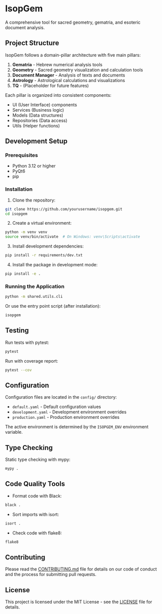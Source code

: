 # IsopGem

A comprehensive tool for sacred geometry, gematria, and esoteric document analysis.

## Project Structure

IsopGem follows a domain-pillar architecture with five main pillars:

1. **Gematria** - Hebrew numerical analysis tools
2. **Geometry** - Sacred geometry visualization and calculation tools
3. **Document Manager** - Analysis of texts and documents
4. **Astrology** - Astrological calculations and visualizations
5. **TQ** - (Placeholder for future features)

Each pillar is organized into consistent components:
- UI (User Interface) components
- Services (Business logic)
- Models (Data structures)
- Repositories (Data access)
- Utils (Helper functions)

## Development Setup

### Prerequisites

- Python 3.12 or higher
- PyQt6
- pip

### Installation

1. Clone the repository:
```bash
git clone https://github.com/yourusername/isopgem.git
cd isopgem
```

2. Create a virtual environment:
```bash
python -m venv venv
source venv/bin/activate  # On Windows: venv\Scripts\activate
```

3. Install development dependencies:
```bash
pip install -r requirements/dev.txt
```

4. Install the package in development mode:
```bash
pip install -e .
```

### Running the Application

```bash
python -m shared.utils.cli
```

Or use the entry point script (after installation):
```bash
isopgem
```

## Testing

Run tests with pytest:
```bash
pytest
```

Run with coverage report:
```bash
pytest --cov
```

## Configuration

Configuration files are located in the `config/` directory:

- `default.yaml` - Default configuration values
- `development.yaml` - Development environment overrides
- `production.yaml` - Production environment overrides

The active environment is determined by the `ISOPGEM_ENV` environment variable.

## Type Checking

Static type checking with mypy:
```bash
mypy .
```

## Code Quality Tools

- Format code with Black:
```bash
black .
```

- Sort imports with isort:
```bash
isort .
```

- Check code with flake8:
```bash
flake8
```

## Contributing

Please read the [CONTRIBUTING.md](CONTRIBUTING.md) file for details on our code of conduct and the process for submitting pull requests.

## License

This project is licensed under the MIT License - see the [LICENSE](LICENSE) file for details. 
